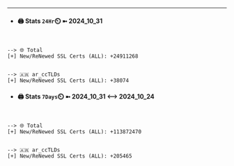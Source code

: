

---
- #### 🖨️ **Stats** `24Hr`⏲️ ➼ 2024_10_31
```console


--> 🌐 Total
[+] New/ReNewed SSL Certs (ALL): +24911268


--> 🇦🇷 ar_ccTLDs
[+] New/ReNewed SSL Certs (ALL): +38074

```

- #### 🖨️ **Stats** `7Days`⏲️ ➼ 2024_10_31 <--> 2024_10_24
```console


--> 🌐 Total
[+] New/ReNewed SSL Certs (ALL): +113872470


--> 🇦🇷 ar_ccTLDs
[+] New/ReNewed SSL Certs (ALL): +205465

```

